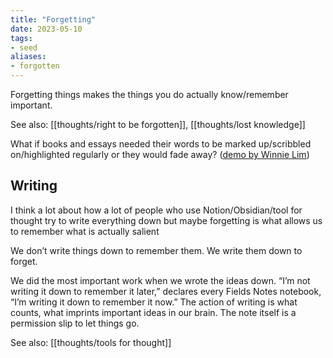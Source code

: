 ```yaml
---
title: "Forgetting"
date: 2023-05-10
tags:
- seed
aliases:
- forgotten
---
```


Forgetting things makes the things you do actually know/remember important.

See also: [[thoughts/right to be forgotten]], [[thoughts/lost knowledge]]

What if books and essays needed their words to be marked up/scribbled on/highlighted regularly or they would fade away? ([demo by Winnie Lim](https://cde.nus.edu.sg/did/gradshows/2021/designer/WinnieLim/project_01.html))

## Writing
I think a lot about how a lot of people who use Notion/Obsidian/tool for thought try to write everything down but maybe forgetting is what allows us to remember what is actually salient

We don’t write things down to remember them. We write them down to forget.

We did the most important work when we wrote the ideas down. “I’m not writing it down to remember it later,” declares every Fields Notes notebook, “I’m writing it down to remember it now.” The action of writing is what counts, what imprints important ideas in our brain. The note itself is a permission slip to let things go.

See also: [[thoughts/tools for thought]]

